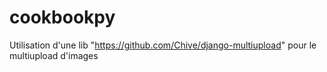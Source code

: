 # cookbookpy

Utilisation d'une lib "https://github.com/Chive/django-multiupload"
pour le multiupload d'images
